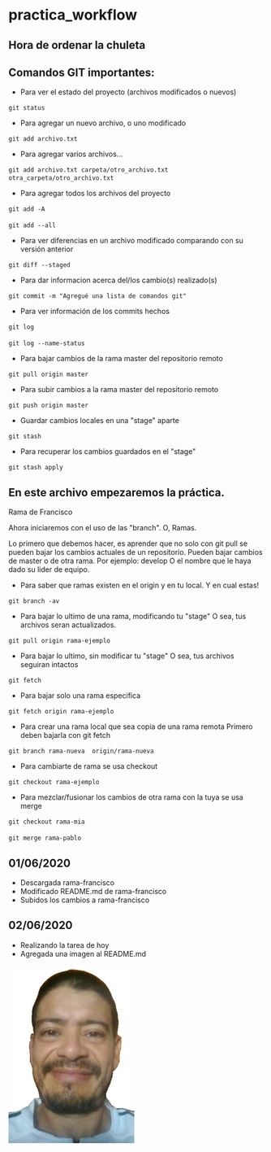 # practica_workflow

## Hora de ordenar la chuleta
## Comandos GIT importantes:

- Para ver el estado del proyecto (archivos modificados o nuevos)
```Shell
git status
```

- Para agregar un nuevo archivo, o uno modificado
```Shell
git add archivo.txt
```
- Para agregar varios archivos...
```Shell
git add archivo.txt carpeta/otro_archivo.txt otra_carpeta/otro_archivo.txt
```
- Para agregar todos los archivos del proyecto
```Shell
git add -A

git add --all
```

- Para ver diferencias en un archivo modificado comparando con su versión anterior
```Shell
git diff --staged
```

- Para dar informacion acerca del/los cambio(s) realizado(s)
```Shell
git commit -m "Agregué una lista de comandos git"
```
- Para ver información de los commits hechos
```Shell
git log

git log --name-status
```

- Para bajar cambios de la rama master del repositorio remoto
```Shell
git pull origin master
```
- Para subir cambios a la rama master del repositorio remoto
```Shell
git push origin master
```

- Guardar cambios locales en una "stage" aparte
```Shell
git stash
```
- Para recuperar los cambios guardados en el "stage"
```Shell
git stash apply
```


## En este archivo empezaremos la práctica. 

Rama de Francisco

Ahora iniciaremos con el uso de las "branch". O, Ramas.

Lo primero que debemos hacer, es aprender que no solo con git pull
se pueden bajar los cambios actuales de un repositorio.
Pueden bajar cambios de master o de otra rama. Por ejemplo: develop
O el nombre que le haya dado su lider de equipo.

- Para saber que ramas existen en el origin y en tu local. Y en cual estas!
```Shell
git branch -av
```

- Para bajar lo ultimo de una rama, modificando tu "stage"
O sea, tus archivos seran actualizados.
```Shell
git pull origin rama-ejemplo
```

- Para bajar lo ultimo, sin modificar tu "stage"
O sea, tus archivos seguiran intactos
```Shell
git fetch
```

- Para bajar solo una rama especifica
```Shell
git fetch origin rama-ejemplo
```

- Para crear una rama local que sea copia de una rama remota
Primero deben bajarla con git fetch
```Shell
git branch rama-nueva  origin/rama-nueva
```

- Para cambiarte de rama se usa checkout
```Shell
git checkout rama-ejemplo
```

- Para mezclar/fusionar los cambios de otra rama con la tuya se usa merge
```Shell
git checkout rama-mia

git merge rama-pablo
```

## 01/06/2020

- Descargada rama-francisco
- Modificado README.md de rama-francisco
- Subidos los cambios a rama-francisco

## 02/06/2020

- Realizando la tarea de hoy
- Agregada una imagen al README.md

![Francisco](fjss.jpg)
